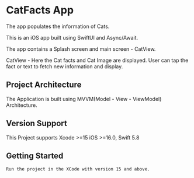 # CatFacts App

The app populates the information of Cats.

This is an iOS app built using SwiftUI and Async/Await.

The app contains a Splash screen and main screen - CatView.

CatView - Here the Cat facts and Cat Image are displayed. User can tap the fact or text to fetch new information and display.

## Project Architecture

The Application is built using MVVM(Model - View - ViewModel) Architecture.


## Version Support

This Project supports Xcode >=15 iOS >=16.0, Swift 5.8


## Getting Started

```
Run the project in the XCode with version 15 and above.
```

